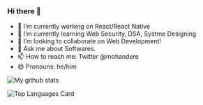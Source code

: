 ### Hi there 👋

- 🔭 I’m currently working on React/React Native
- 🌱 I’m currently learning Web Security, DSA, Systme Designing 
- 👯 I’m looking to collaborate on Web Development!
- 💬 Ask me about Softwares.
- 📫 How to reach me: Twitter @mohandere
- 😄 Pronouns: he/him



![My github stats](https://github-readme-stats.vercel.app/api?username=mohandere&show_icons=true&show_icons=true&count_private=true)

![Top Languages Card](https://github-readme-stats.vercel.app/api/top-langs/?username=mohandere&layout=compact)
